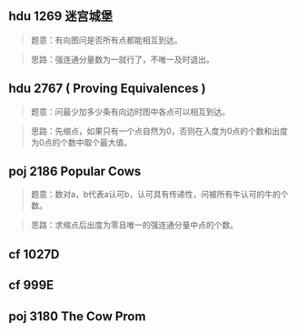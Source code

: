 ## hdu 1269 迷宫城堡
>题意：有向图问是否所有点都能相互到达。

>思路：强连通分量数为一就行了，不唯一及时退出。

## hdu 2767 ( Proving Equivalences )   
>题意：问最少加多少条有向边时图中各点可以相互到达。

>思路：先缩点，如果只有一个点自然为0，否则在入度为0点的个数和出度为0点的个数中取个最大值。

## poj 2186 Popular Cows
>题意：数对a，b代表a认可b，认可具有传递性，问被所有牛认可的牛的个数。

>思路：求缩点后出度为零且唯一的强连通分量中点的个数。

## cf 1027D

## cf 999E

## poj 3180 The Cow Prom
